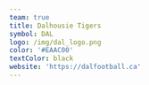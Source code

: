 ```yaml
---
team: true
title: Dalhousie Tigers
symbol: DAL
logo: /img/dal_logo.png
color: '#EAAC00'
textColor: black
website: 'https://dalfootball.ca'
---
```


